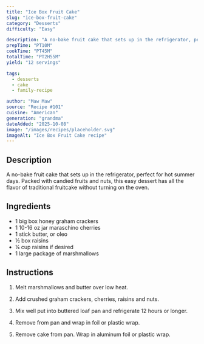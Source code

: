 ```yaml
---
title: "Ice Box Fruit Cake"
slug: "ice-box-fruit-cake"
category: "Desserts"
difficulty: "Easy"

description: "A no-bake fruit cake that sets up in the refrigerator, perfect for hot summer days. Packed with candied fruits and nuts, this easy dessert has all the flavor of traditional fruitcake without turning on the oven."
prepTime: "PT10M"
cookTime: "PT45M"
totalTime: "PT2H55M"
yield: "12 servings"

tags:
  - desserts
  - cake
  - family-recipe

author: "Maw Maw"
source: "Recipe #101"
cuisine: "American"
generation: "grandma"
dateAdded: "2025-10-08"
image: "/images/recipes/placeholder.svg"
imageAlt: "Ice Box Fruit Cake recipe"
---
```


## Description

A no-bake fruit cake that sets up in the refrigerator, perfect for hot summer days. Packed with candied fruits and nuts, this easy dessert has all the flavor of traditional fruitcake without turning on the oven.

## Ingredients

- 1 big box honey graham crackers
- 1 10-16 oz jar maraschino cherries
- 1 stick butter, or oleo
- ½ box raisins
- ¼ cup raisins if desired
- 1 large package of marshmallows

## Instructions

1. Melt marshmallows and butter over low heat.

2. Add crushed graham crackers, cherries, raisins and nuts.

3. Mix well put into buttered loaf pan and refrigerate 12 hours or longer.

4. Remove from pan and wrap in foil or plastic wrap.

5. Remove cake from pan. Wrap in aluminum foil or plastic wrap.